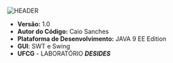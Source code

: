 ![HEADER](https://image.ibb.co/dHb47H/header.png)


 - **Versão:** 1.0
 - **Autor do Código:** Caio Sanches  
 - **Plataforma de Desenvolvimento:** JAVA 9 EE Edition
 - **GUI**: SWT e Swing
 - **UFCG** - LABORATÓRIO ***DESIDES***

